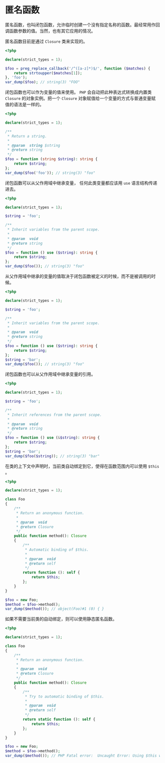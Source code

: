 # 匿名函数

匿名函数，也叫闭包函数，允许临时创建一个没有指定名称的函数。最经常用作回调函数参数的值。当然，也有其它应用的情况。

匿名函数目前是通过 `Closure` 类来实现的。

```php
<?php

declare(strict_types = 1);

$foo = preg_replace_callback('/^([a-z]*)$/', function ($matches) {
    return strtoupper($matches[1]);
}, 'foo');
var_dump($foo); // string(3) "FOO"

```

闭包函数也可以作为变量的值来使用。 `PHP` 会自动把此种表达式转换成内置类 `Closure` 的对象实例。把一个 `Closure` 对象赋值给一个变量的方式与普通变量赋值的语法是一样的。

```php
<?php

declare(strict_types = 1);

/**
 * Return a string.
 *
 * @param  string $string
 * @return string
 */
$foo = function (string $string): string {
    return $string;
};
var_dump($foo('foo')); // string(3) "foo"

```

闭包函数可以从父作用域中继承变量， 任何此类变量都应该用 `use` 语言结构传递进去。

```php
<?php

declare(strict_types = 1);

$string = 'foo';

/**
 * Inherit variables from the parent scope.
 *
 * @param  void
 * @return string
 */
$foo = function () use ($string): string {
    return $string;
};
var_dump($foo()); // string(3) "foo"

```

从父作用域中继承的变量的值取决于闭包函数被定义的时候，而不是被调用的时候。

```php
<?php

declare(strict_types = 1);

$string = 'foo';

/**
 * Inherit variables from the parent scope.
 *
 * @param  void
 * @return string
 */
$foo = function () use ($string): string {
    return $string;
};
$string = 'bar';
var_dump($foo()); // string(3) "foo"

```

闭包函数也可以从父作用域中继承变量的引用。

```php
<?php

declare(strict_types = 1);

$string = 'foo';

/**
 * Inherit references from the parent scope.
 *
 * @param  void
 * @return string
 */
$foo = function () use (&$string): string {
    return $string;
};
$string = 'bar';
var_dump($foo($string)); // string(3) "bar"

```

在类的上下文中声明时，当前类自动绑定到它，使得在函数范围内可以使用 `$this` 。

```php
<?php

declare(strict_types = 1);

class Foo
{
    /**
     * Return an anonymous function.
     *
     * @param  void
     * @return Closure
     */
    public function method(): Closure
    {
        /**
         * Automatic binding of $this.
         *
         * @param  void
         * @return self
         */
        return function (): self {
            return $this;
        };
    }
}

$foo = new Foo;
$method = $foo->method();
var_dump($method()); // object(Foo)#1 (0) { }

```

如果不需要当前类的自动绑定，则可以使用静态匿名函数。

```php
<?php

declare(strict_types = 1);

class Foo
{
    /**
     * Return an anonymous function.
     *
     * @param  void
     * @return Closure
     */
    public function method(): Closure
    {
        /**
         * Try to automatic binding of $this.
         *
         * @param  void
         * @return self
         */
        return static function (): self {
            return $this;
        };
    }
}

$foo = new Foo;
$method = $foo->method();
var_dump($method()); // PHP Fatal error:  Uncaught Error: Using $this when not in object context.

```

